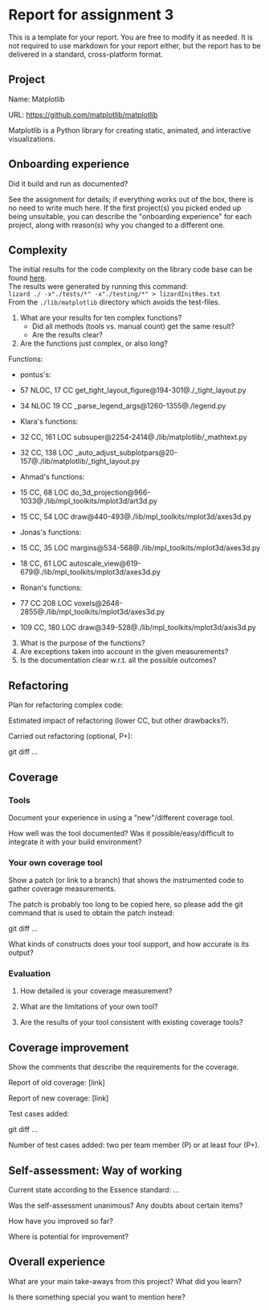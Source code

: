 # Report for assignment 3

This is a template for your report. You are free to modify it as needed.
It is not required to use markdown for your report either, but the report
has to be delivered in a standard, cross-platform format.

## Project

Name: Matplotlib

URL: https://github.com/matplotlib/matplotlib

Matplotlib is a Python library for creating static, animated, and interactive visualizations.

## Onboarding experience

Did it build and run as documented?
    
See the assignment for details; if everything works out of the box,
there is no need to write much here. If the first project(s) you picked
ended up being unsuitable, you can describe the "onboarding experience"
for each project, along with reason(s) why you changed to a different one.


## Complexity

The initial results for the code complexity on the library code base can be found [here](./lib/matplotlib/lizardInitRes.txt).  
The results were generated by running this command:  
`lizard ./ -x"./tests/*" -x"./testing/*" > lizardInitRes.txt`  
From the `./lib/matplotlib` directory which avoids the test-files. 


1. What are your results for ten complex functions?
   * Did all methods (tools vs. manual count) get the same result?
   * Are the results clear?
2. Are the functions just complex, or also long?

Functions: 
* pontus's:
* 57 NLOC, 17 CC get_tight_layout_figure@194-301@./_tight_layout.py
* 34 NLOC 19 CC _parse_legend_args@1260-1355@./legend.py


* Klara's functions:
* 32 CC, 161 LOC subsuper@2254-2414@./lib/matplotlib/_mathtext.py
* 32 CC, 138 LOC _auto_adjust_subplotpars@20-157@./lib/matplotlib/_tight_layout.py

* Ahmad's functions:
* 15 CC, 68 LOC do_3d_projection@966-1033@./lib/mpl_toolkits/mplot3d/art3d.py
* 15 CC, 54 LOC draw@440-493@./lib/mpl_toolkits/mplot3d/axes3d.py

* Jonas's functions:
* 15 CC, 35 LOC margins@534-568@./lib/mpl_toolkits/mplot3d/axes3d.py
* 18 CC, 61 LOC autoscale_view@619-679@./lib/mpl_toolkits/mplot3d/axes3d.py

* Ronan's functions:
* 77 CC 208 LOC voxels@2648-2855@./lib/mpl_toolkits/mplot3d/axes3d.py
* 109 CC, 180 LOC draw@349-528@./lib/mpl_toolkits/mplot3d/axis3d.py




3. What is the purpose of the functions?
4. Are exceptions taken into account in the given measurements?
5. Is the documentation clear w.r.t. all the possible outcomes?

## Refactoring

Plan for refactoring complex code:

Estimated impact of refactoring (lower CC, but other drawbacks?).

Carried out refactoring (optional, P+):

git diff ...

## Coverage

### Tools

Document your experience in using a "new"/different coverage tool.

How well was the tool documented? Was it possible/easy/difficult to
integrate it with your build environment?

### Your own coverage tool

Show a patch (or link to a branch) that shows the instrumented code to
gather coverage measurements.

The patch is probably too long to be copied here, so please add
the git command that is used to obtain the patch instead:

git diff ...

What kinds of constructs does your tool support, and how accurate is
its output?

### Evaluation

1. How detailed is your coverage measurement?

2. What are the limitations of your own tool?

3. Are the results of your tool consistent with existing coverage tools?

## Coverage improvement

Show the comments that describe the requirements for the coverage.

Report of old coverage: [link]

Report of new coverage: [link]

Test cases added:

git diff ...

Number of test cases added: two per team member (P) or at least four (P+).

## Self-assessment: Way of working

Current state according to the Essence standard: ...

Was the self-assessment unanimous? Any doubts about certain items?

How have you improved so far?

Where is potential for improvement?

## Overall experience

What are your main take-aways from this project? What did you learn?

Is there something special you want to mention here?
